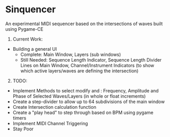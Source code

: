 # Sinquencer
An experimental MIDI sequencer based on the intersections of waves built using Pygame-CE

1. Current Work:
  * Building a general UI
    * Complete: Main Window, Layers (sub windows)
    * Still Needed: Sequence Length Indicator, Sequence Length Divider Lines on Main Window, Channel/Instrument Indicators (to show which active layers/waves are defining the intersection)
      
2. TODO:
  * Implement Methods to select modify and : Frequency, Amplitude and Phase of Selected Waves/Layers (in whole or float increments) 
  * Create a step-divider to allow up to 64 subdivisions of the main window
  * Create Intersection calculation function
  * Create a "play head" to step through based on BPM using pygame timers
  * Implement MIDI Channel Triggering
  * Stay Poor
